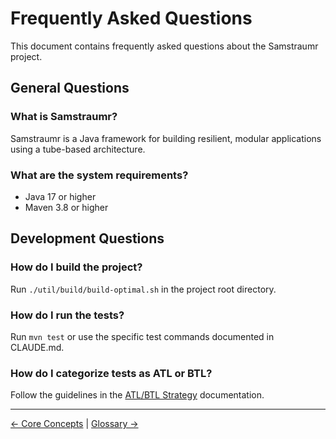 # Frequently Asked Questions


This document contains frequently asked questions about the Samstraumr project.

## General Questions

### What is Samstraumr?

Samstraumr is a Java framework for building resilient, modular applications using a tube-based architecture.

### What are the system requirements?

- Java 17 or higher
- Maven 3.8 or higher

## Development Questions

### How do I build the project?

Run `./util/build/build-optimal.sh` in the project root directory.

### How do I run the tests?

Run `mvn test` or use the specific test commands documented in CLAUDE.md.

### How do I categorize tests as ATL or BTL?

Follow the guidelines in the [ATL/BTL Strategy](./ATL-BTL-Strategy.md) documentation.

---

[← Core Concepts](./CoreConcepts.md) | [Glossary →](./Glossary.md)